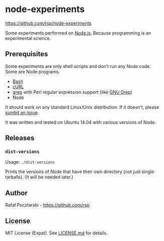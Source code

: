 node-experiments
================

https://github.com/rsp/node-experiments

Some experiments performed on [Node.js](https://nodejs.org/).
Because programming is an experimental science.

Prerequisites
-------------
Some experiments are only shell scripts and don't run any Node code.
Some are Node programs.

* [Bash](https://www.gnu.org/software/bash/)
* [cURL](http://curl.haxx.se/)
* [grep](https://en.wikipedia.org/wiki/Grep) with Perl regular expression support (like [GNU Grep](http://www.gnu.org/software/grep/))
* Node

It should work on any standard Linux/Unix distribution. If it doesn't,
please [sumbit an issue](https://github.com/rsp/node-releases-experiments/issues).

It was written and tested on Ubuntu 14.04 with various versions of Node.

Releases
--------

### `dist-versions`

Usage: `./dist-versions`

Prints the versions of Node that have their own directory (not just single tarballs).
(It will be needed later.)

Author
------
Rafał Pocztarski - https://github.com/rsp

License
-------
MIT License (Expat). See [LICENSE.md](LICENSE.md) for details.
